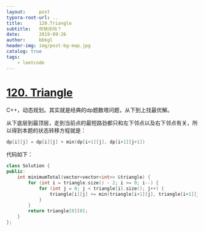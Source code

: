 ```yaml
---
layout:     post
typora-root-url: ..
title:      120.Triangle
subtitle:   你快乐吗？
date:       2019-09-26
author:     bbkgl
header-img: img/post-bg-map.jpg
catalog: true
tags:
    - leetcode
---
```


# [120. Triangle](https://leetcode-cn.com/problems/triangle/)

C++，动态规划。其实就是经典的dp题数塔问题，从下到上找最优解。

从下底层到最顶层，走到当前点的最短路劲都只和左下邻点以及右下邻点有关，所以得到本题的状态转移方程就是：

```cpp
dp[i][j] = dp[i][j] + min(dp[i+1][j], dp[i+1][j+1])
```

代码如下：

```cpp
class Solution {
public:
    int minimumTotal(vector<vector<int>> &triangle) {
        for (int i = triangle.size() - 2; i >= 0; i--) {
            for (int j = 0; j < triangle[i].size(); j++) {
                triangle[i][j] += min(triangle[i+1][j], triangle[i+1][j+1]);
            }
        }
        return triangle[0][0];
    }
};
```







